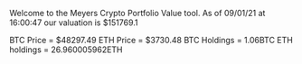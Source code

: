 Welcome to the Meyers Crypto Portfolio Value tool. 
As of 09/01/21 at 16:00:47 our valuation is $151769.1 

BTC Price = $48297.49
 ETH Price = $3730.48
BTC Holdings = 1.06BTC
 ETH holdings = 26.960005962ETH 
